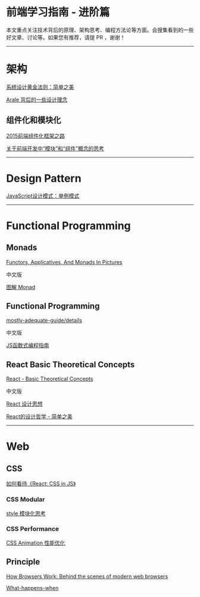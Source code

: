 # 前端学习指南 - 进阶篇

本文重点关注技术背后的原理、架构思考、编程方法论等方面。会搜集看到的一些好文章、讨论等。如果您有推荐，请提 PR ，谢谢！


--------------------------------------------------------------------------------

# 架构


[系统设计黄金法则：简单之美](http://blog.sciencenet.cn/home.php?mod=space&uid=414166&do=blog&id=562616)

[Arale 背后的一些设计理念](https://github.com/lifesinger/blog/issues/106)

## 组件化和模块化

[2015前端组件化框架之路](https://github.com/xufei/blog/issues/19)

[关于前端开发中“模块”和“组件”概念的思考](https://github.com/hax/hax.github.com/issues/21)


--------------------------------------------------------------------------------

# Design Pattern

[JavaScript设计模式：单例模式](http://www.zcfy.cc/article/javascript-design-patterns-the-singleton-918.html)


--------------------------------------------------------------------------------

# Functional Programming

## Monads

[Functors, Applicatives, And Monads In Pictures](http://adit.io/posts/2013-04-17-functors,_applicatives,_and_monads_in_pictures.html)

中文版

[图解 Monad](http://www.ruanyifeng.com/blog/2015/07/monad.html)

## Functional Programming

[mostly-adequate-guide/details](https://drboolean.gitbooks.io/mostly-adequate-guide/content/)

中文版

[JS函数式编程指南](https://www.gitbook.com/book/llh911001/mostly-adequate-guide-chinese/details)

## React Basic Theoretical Concepts

[React - Basic Theoretical Concepts](https://github.com/reactjs/react-basic)

中文版

[React 设计思想](https://github.com/react-guide/react-basic)

[React的设计哲学 - 简单之美](http://www.infoq.com/cn/articles/react-art-of-simplity)


--------------------------------------------------------------------------------

# Web

## CSS

[如何看待《React: CSS in JS》](https://github.com/hax/hax.github.com/issues/22)

### CSS Modular

[style 模块化思考](http://front-ender.me/architecture/style-modular.html)

### CSS Performance

[CSS Animation 性能优化](http://www.w3cplus.com/animation/animation-performance.html)



## Principle

[How Browsers Work: Behind the scenes of modern web browsers](https://www.html5rocks.com/en/tutorials/internals/howbrowserswork/)

[What-happens-when](https://github.com/skyline75489/what-happens-when-zh_CN)
